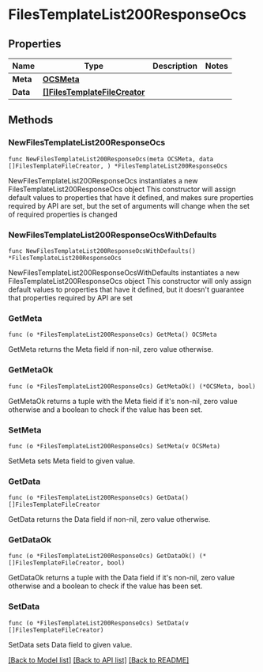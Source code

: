 # FilesTemplateList200ResponseOcs

## Properties

Name | Type | Description | Notes
------------ | ------------- | ------------- | -------------
**Meta** | [**OCSMeta**](OCSMeta.md) |  | 
**Data** | [**[]FilesTemplateFileCreator**](FilesTemplateFileCreator.md) |  | 

## Methods

### NewFilesTemplateList200ResponseOcs

`func NewFilesTemplateList200ResponseOcs(meta OCSMeta, data []FilesTemplateFileCreator, ) *FilesTemplateList200ResponseOcs`

NewFilesTemplateList200ResponseOcs instantiates a new FilesTemplateList200ResponseOcs object
This constructor will assign default values to properties that have it defined,
and makes sure properties required by API are set, but the set of arguments
will change when the set of required properties is changed

### NewFilesTemplateList200ResponseOcsWithDefaults

`func NewFilesTemplateList200ResponseOcsWithDefaults() *FilesTemplateList200ResponseOcs`

NewFilesTemplateList200ResponseOcsWithDefaults instantiates a new FilesTemplateList200ResponseOcs object
This constructor will only assign default values to properties that have it defined,
but it doesn't guarantee that properties required by API are set

### GetMeta

`func (o *FilesTemplateList200ResponseOcs) GetMeta() OCSMeta`

GetMeta returns the Meta field if non-nil, zero value otherwise.

### GetMetaOk

`func (o *FilesTemplateList200ResponseOcs) GetMetaOk() (*OCSMeta, bool)`

GetMetaOk returns a tuple with the Meta field if it's non-nil, zero value otherwise
and a boolean to check if the value has been set.

### SetMeta

`func (o *FilesTemplateList200ResponseOcs) SetMeta(v OCSMeta)`

SetMeta sets Meta field to given value.


### GetData

`func (o *FilesTemplateList200ResponseOcs) GetData() []FilesTemplateFileCreator`

GetData returns the Data field if non-nil, zero value otherwise.

### GetDataOk

`func (o *FilesTemplateList200ResponseOcs) GetDataOk() (*[]FilesTemplateFileCreator, bool)`

GetDataOk returns a tuple with the Data field if it's non-nil, zero value otherwise
and a boolean to check if the value has been set.

### SetData

`func (o *FilesTemplateList200ResponseOcs) SetData(v []FilesTemplateFileCreator)`

SetData sets Data field to given value.



[[Back to Model list]](../README.md#documentation-for-models) [[Back to API list]](../README.md#documentation-for-api-endpoints) [[Back to README]](../README.md)


